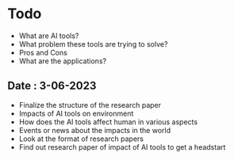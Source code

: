 # Todo

- What are AI tools?
- What problem these tools are trying to solve?
- Pros and Cons
- What are the applications?

## Date : 3-06-2023

- Finalize the structure of the research paper
- Impacts of AI tools on environment
- How does the AI tools affect human in various aspects
- Events or news about the impacts in the world
- Look at the format of research papers
- Find out research paper of impact of AI tools to get a headstart
